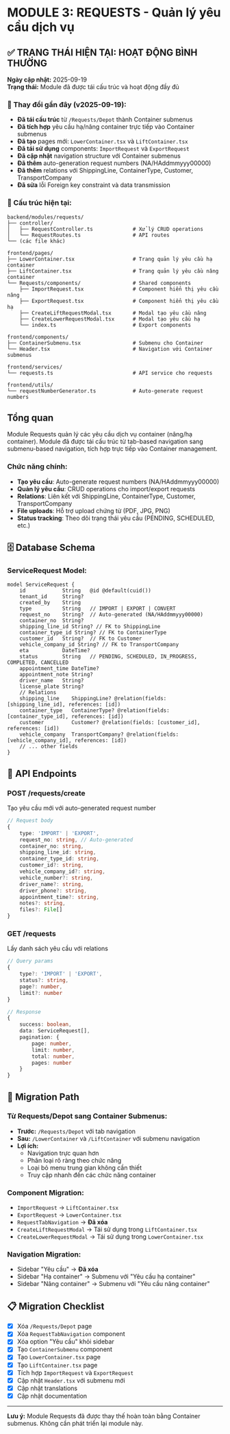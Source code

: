 # MODULE 3: REQUESTS - Quản lý yêu cầu dịch vụ

## ✅ TRẠNG THÁI HIỆN TẠI: HOẠT ĐỘNG BÌNH THƯỜNG

**Ngày cập nhật:** 2025-09-19  
**Trạng thái:** Module đã được tái cấu trúc và hoạt động đầy đủ

### 🔄 Thay đổi gần đây (v2025-09-19):
- **Đã tái cấu trúc** từ `/Requests/Depot` thành Container submenus
- **Đã tích hợp** yêu cầu hạ/nâng container trực tiếp vào Container submenus
- **Đã tạo** pages mới: `LowerContainer.tsx` và `LiftContainer.tsx`
- **Đã tái sử dụng** components: `ImportRequest` và `ExportRequest`
- **Đã cập nhật** navigation structure với Container submenus
- **Đã thêm** auto-generation request numbers (NA/HAddmmyyy00000)
- **Đã thêm** relations với ShippingLine, ContainerType, Customer, TransportCompany
- **Đã sửa** lỗi Foreign key constraint và data transmission

### 📁 Cấu trúc hiện tại:
```
backend/modules/requests/
├── controller/
│   ├── RequestController.ts             # Xử lý CRUD operations
│   └── RequestRoutes.ts                 # API routes
└── (các file khác)

frontend/pages/
├── LowerContainer.tsx                   # Trang quản lý yêu cầu hạ container
├── LiftContainer.tsx                    # Trang quản lý yêu cầu nâng container
└── Requests/components/                 # Shared components
    ├── ImportRequest.tsx                # Component hiển thị yêu cầu nâng
    ├── ExportRequest.tsx                # Component hiển thị yêu cầu hạ
    ├── CreateLiftRequestModal.tsx       # Modal tạo yêu cầu nâng
    ├── CreateLowerRequestModal.tsx      # Modal tạo yêu cầu hạ
    └── index.ts                         # Export components

frontend/components/
├── ContainerSubmenu.tsx                 # Submenu cho Container
└── Header.tsx                           # Navigation với Container submenus

frontend/services/
└── requests.ts                          # API service cho requests

frontend/utils/
└── requestNumberGenerator.ts            # Auto-generate request numbers
```

## Tổng quan
Module Requests quản lý các yêu cầu dịch vụ container (nâng/hạ container). Module đã được tái cấu trúc từ tab-based navigation sang submenu-based navigation, tích hợp trực tiếp vào Container management.

### Chức năng chính:
- **Tạo yêu cầu**: Auto-generate request numbers (NA/HAddmmyyy00000)
- **Quản lý yêu cầu**: CRUD operations cho import/export requests
- **Relations**: Liên kết với ShippingLine, ContainerType, Customer, TransportCompany
- **File uploads**: Hỗ trợ upload chứng từ (PDF, JPG, PNG)
- **Status tracking**: Theo dõi trạng thái yêu cầu (PENDING, SCHEDULED, etc.)

## 🗄️ Database Schema

### ServiceRequest Model:
```prisma
model ServiceRequest {
    id            String   @id @default(cuid())
    tenant_id     String?
    created_by    String
    type          String   // IMPORT | EXPORT | CONVERT
    request_no    String?  // Auto-generated (NA/HAddmmyyy00000)
    container_no  String?
    shipping_line_id String? // FK to ShippingLine
    container_type_id String? // FK to ContainerType
    customer_id   String?  // FK to Customer
    vehicle_company_id String? // FK to TransportCompany
    eta           DateTime?
    status        String   // PENDING, SCHEDULED, IN_PROGRESS, COMPLETED, CANCELLED
    appointment_time DateTime?
    appointment_note String?
    driver_name   String?
    license_plate String?
    // Relations
    shipping_line    ShippingLine? @relation(fields: [shipping_line_id], references: [id])
    container_type   ContainerType? @relation(fields: [container_type_id], references: [id])
    customer         Customer? @relation(fields: [customer_id], references: [id])
    vehicle_company  TransportCompany? @relation(fields: [vehicle_company_id], references: [id])
    // ... other fields
}
```

## 🔌 API Endpoints

### POST /requests/create
Tạo yêu cầu mới với auto-generated request number
```typescript
// Request body
{
    type: 'IMPORT' | 'EXPORT',
    request_no: string, // Auto-generated
    container_no: string,
    shipping_line_id: string,
    container_type_id: string,
    customer_id?: string,
    vehicle_company_id?: string,
    vehicle_number?: string,
    driver_name?: string,
    driver_phone?: string,
    appointment_time?: string,
    notes?: string,
    files?: File[]
}
```

### GET /requests
Lấy danh sách yêu cầu với relations
```typescript
// Query params
{
    type?: 'IMPORT' | 'EXPORT',
    status?: string,
    page?: number,
    limit?: number
}

// Response
{
    success: boolean,
    data: ServiceRequest[],
    pagination: {
        page: number,
        limit: number,
        total: number,
        pages: number
    }
}
```

## 🔄 Migration Path

### **Từ Requests/Depot sang Container Submenus:**
- **Trước:** `/Requests/Depot` với tab navigation
- **Sau:** `/LowerContainer` và `/LiftContainer` với submenu navigation
- **Lợi ích:**
  - Navigation trực quan hơn
  - Phân loại rõ ràng theo chức năng
  - Loại bỏ menu trung gian không cần thiết
  - Truy cập nhanh đến các chức năng container

### **Component Migration:**
- `ImportRequest` → `LiftContainer.tsx`
- `ExportRequest` → `LowerContainer.tsx`
- `RequestTabNavigation` → **Đã xóa**
- `CreateLiftRequestModal` → Tái sử dụng trong `LiftContainer.tsx`
- `CreateLowerRequestModal` → Tái sử dụng trong `LowerContainer.tsx`

### **Navigation Migration:**
- Sidebar "Yêu cầu" → **Đã xóa**
- Sidebar "Hạ container" → Submenu với "Yêu cầu hạ container"
- Sidebar "Nâng container" → Submenu với "Yêu cầu nâng container"

## 📋 Migration Checklist

- [x] Xóa `/Requests/Depot` page
- [x] Xóa `RequestTabNavigation` component
- [x] Xóa option "Yêu cầu" khỏi sidebar
- [x] Tạo `ContainerSubmenu` component
- [x] Tạo `LowerContainer.tsx` page
- [x] Tạo `LiftContainer.tsx` page
- [x] Tích hợp `ImportRequest` và `ExportRequest`
- [x] Cập nhật `Header.tsx` với submenu mới
- [x] Cập nhật translations
- [x] Cập nhật documentation

---

**Lưu ý:** Module Requests đã được thay thế hoàn toàn bằng Container submenus. Không cần phát triển lại module này.